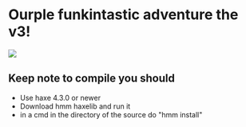 # Ourple funkintastic adventure the v3!

![](https://github.com/FixedData/ourpleV3SourceCodePUBLIC/blob/main/art/promo.png)


## Keep note to compile you should
* Use haxe 4.3.0 or newer
* Download hmm haxelib and run it
* in a cmd in the directory of the source do "hmm install"